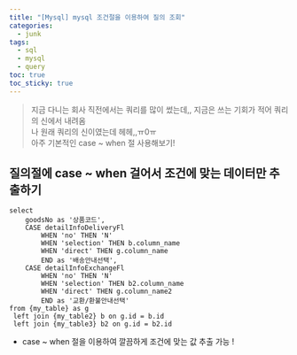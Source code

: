 ```yaml
---
title: "[Mysql] mysql 조건절을 이용하여 질의 조회"
categories:
  - junk
tags:
  - sql
  - mysql
  - query
toc: true
toc_sticky: true
---
```


> 지금 다니는 회사 직전에서는 쿼리를 많이 썼는데,, 지금은 쓰는 기회가 적어 쿼리의 신에서 내려옴  
> 나 원래 쿼리의 신이였는데 헤헤,,ㅠ0ㅠ  
> 아주 기본적인 case ~ when 절 사용해보기!

## 질의절에 case ~ when 걸어서 조건에 맞는 데이터만 추출하기
```mysql
select
    goodsNo as '상품코드',
    CASE detailInfoDeliveryFl
        WHEN 'no' THEN 'N'
        WHEN 'selection' THEN b.column_name
        WHEN 'direct' THEN g.column_name
        END as '배송안내선택',
    CASE detailInfoExchangeFl
        WHEN 'no' THEN 'N'
        WHEN 'selection' THEN b2.column_name
        WHEN 'direct' THEN g.column_name2
        END as '교환/환불안내선택'
from {my_table} as g
 left join {my_table2} b on g.id = b.id
 left join {my_table3} b2 on g.id = b2.id
```

* case ~ when 절을 이용하여 깔끔하게 조건에 맞는 값 추출 가능 !
